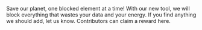 Save our planet, one blocked element at a time! With our new tool, we will block everything that wastes your data and your energy. If you find anything we should add, let us know. Contributors can claim a reward here.


